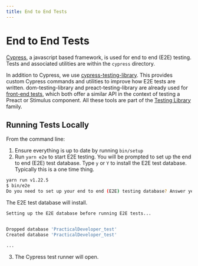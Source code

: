 ```yaml
---
title: End to End Tests
---
```


# End to End Tests

[Cypress](https://www.cypress.io/), a javascript based framework, is used for
end to end (E2E) testing. Tests and associated utilities are within the
`cypress` directory.

In addition to Cypress, we use
[cypress-testing-library](https://github.com/testing-library/cypress-testing-library).
This provides custom Cypress commands and utilities to improve how E2E tests are
written. dom-testing-library and preact-testing-library are already used for
[front-end tests](frontend-tests.md), which both offer a similar API in the
context of testing a Preact or Stimulus component. All these tools are part of
the [Testing Library](https://testing-library.com) family.

## Running Tests Locally

From the command line:

1. Ensure everything is up to date by running `bin/setup`
2. Run `yarn e2e` to start E2E testing. You will be prompted to set up the end
   to end (E2E) test database. Type `y` or `Y` to install the E2E test database.
   Typically this is a one time thing.

```bash
yarn run v1.22.5
$ bin/e2e
Do you need to set up your end to end (E2E) testing database? Answer yes if this is your first time running E2E tests on your local machine or you need to recreate your E2E test database. (y/n)
```

The E2E test database will install.

```bash
Setting up the E2E database before running E2E tests...


Dropped database 'PracticalDeveloper_test'
Created database 'PracticalDeveloper_test'

...
```

3. The Cypress test runner will open.
